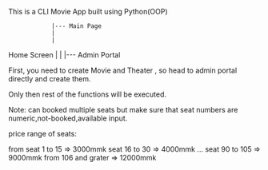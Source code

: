 This is a CLI Movie App built using Python(OOP)

                |--- Main Page
                |
                |
Home Screen     |
                |
                |--- Admin Portal    


First, you need to create Movie and Theater , so head to admin portal directly and create them.

Only then rest of the functions will be executed.

Note: can booked multiple seats but make sure that seat numbers are numeric,not-booked,available input.

price range of seats:

from seat 1 to  15          => 3000mmk
     seat 16 to 30          => 4000mmk
     ...
     seat 90 to 105         => 9000mmk
     from 106 and grater    => 12000mmk

